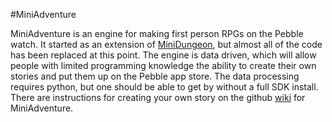 #MiniAdventure

MiniAdventure is an engine for making first person RPGs on the Pebble watch. It started as an extension of <a href="github.com/Torivon/MiniDungeon">MiniDungeon</a>, but almost all of the code has been replaced at this point. The engine is data driven, which will allow people with limited programming knowledge the ability to create their own stories and put them up on the Pebble app store. The data processing requires python, but one should be able to get by without a full SDK install. There are instructions for creating your own story on the github <a href="https://github.com/Torivon/MiniAdventure/wiki">wiki</a> for MiniAdventure.
